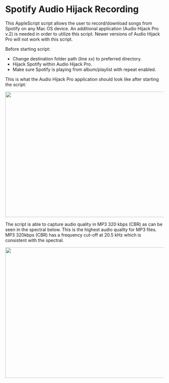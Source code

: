 # Spotify Audio Hijack Recording

This AppleScript script allows the user to record/download songs from Spotify on any Mac OS device. An additional application (Audio Hijack Pro v.2) is needed in order to utilize this script. Newer versions of Audio Hijack Pro will not work with this script.

Before starting script:
* Change destination folder path (line xx) to preferred directory.
* Hijack Spotify within Audio Hijack Pro.
* Make sure Spotify is playing from album/playlist with repeat enabled.

This is what the Audio Hijack Pro application should look like after starting the script:

<p align="center">
  <img src="https://i.imgur.com/pL4lfih.png" width="616" height="399">
</p>

The script is able to capture audio quality in MP3 320 kbps (CBR) as can be seen in the spectral below. This is the highest audio quality for MP3 files. MP3 320kbps (CBR) has a frequency cut-off at 20.5 kHz which is consistent with the spectral.

<p align="center">
  <img src="https://i.imgur.com/t0SpAzq.png" width="616" height="415">
</p>
